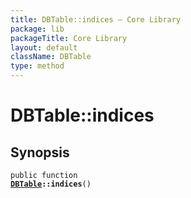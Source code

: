 ```yaml
---
title: DBTable::indices — Core Library
package: lib
packageTitle: Core Library
layout: default
className: DBTable
type: method
---
```


# DBTable::indices

## Synopsis

<code>public function <b><a href="DBTable">DBTable</a>::indices</b>()</code>

